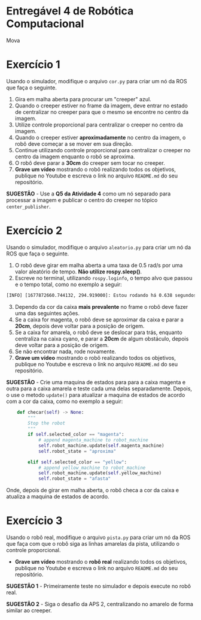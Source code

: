 # Entregável 4 de Robótica Computacional

Mova

# Exercício 1
Usando o simulador, modifique o arquivo `cor.py` para criar um nó da ROS que faça o seguinte.
1. Gira em malha aberta para procurar um "creeper" azul.
2. Quando o creeper estiver no frame da imagem, deve entrar no estado de centralizar no creeper para que o mesmo se encontre no centro da imagem.
3. Utilize controle proporcional para centralizar o creeper no centro da imagem.
4. Quando o creeper estiver **aproximadamente** no centro da imagem, o robô deve começar a se mover em sua direção.
4. Continue utilizando controle proporcional para centralizar o creeper no centro da imagem enquanto o robô se aproxima.
6. O robô deve parar a **30cm** do creeper sem tocar no creeper.
7. **Grave um vídeo** mostrando o robô realizando todos os objetivos, publique no Youtube e escreva o link no arquivo `README.md` do seu repositório.

**SUGESTÃO** - Use a **Q5 da Atividade 4** como um nó separado para processar a imagem e publicar o centro do creeper no tópico `center_publisher`.

# Exercício 2
Usando o simulador, modifique o arquivo `aleatorio.py` para criar um nó da ROS que faça o seguinte.
1. O robô deve girar em malha aberta a uma taxa de 0.5 rad/s por uma valor aleatório de tempo. **Não utilize rospy.sleep()**. 
2. Escreve no terminal, utilizando `rospy.loginfo`, o tempo alvo que passou e o tempo total, como no exemplo a seguir:
```bash
[INFO] [1677872660.744132, 294.919000]: Estou rodando há 0.638 segundos de 0.710825667 segundos
```
3. Dependo da cor da caixa **mais prevalente** no frame o robô deve fazer uma das seguintes ações.
4. Se a caixa for magenta, o robô deve se aproximar da caixa e parar a **20cm**, depois deve voltar para a posição de origem.
5. Se a caixa for amarela, o robô deve se deslocar para trás, enquanto centraliza na caixa cyano, e parar a **20cm** de algum obstáculo, depois deve voltar para a posição de origem.
6. Se não encontrar nada, rode novamente.
7. **Grave um vídeo** mostrando o robô realizando todos os objetivos, publique no Youtube e escreva o link no arquivo `README.md` do seu repositório.

**SUGESTÃO** - Crie uma maquina de estados para para a caixa magenta e outra para a caixa amarela e teste cada uma delas separadamente. Depois, o use o metodo `update()` para atualizar a maquina de estados de acordo com a cor da caixa, como no exemplo a seguir:

```python
	def checar(self) -> None:
		"""
		Stop the robot
		"""
		if self.selected_color == "magenta":
			# append magenta_machine to robot_machine
			self.robot_machine.update(self.magenta_machine)
			self.robot_state = "aproxima"

		elif self.selected_color == "yellow":
			# append yellow_machine to robot_machine
			self.robot_machine.update(self.yellow_machine)
			self.robot_state = "afasta"
```

Onde, depois de girar em malha aberta, o robô checa a cor da caixa e atualiza a maquina de estados de acordo.

# Exercício 3
Usando o robô real, modifique o arquivo `pista.py` para criar um nó da ROS que faça com que o robô siga as linhas amarelas da pista, utilizando o controle proporcional.

* **Grave um vídeo** mostrando o **robô real** realizando todos os objetivos, publique no Youtube e escreva o link no arquivo `README.md` do seu repositório.

**SUGESTÃO 1** - Primeiramente teste no simulador e depois execute no robô real.

**SUGESTÃO 2** - Siga o desafio da APS 2, centralizando no amarelo de forma similar ao creeper.